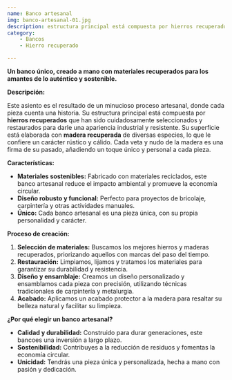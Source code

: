 ```yaml
---
name: Banco artesanal
img: banco-artesanal-01.jpg
description: estructura principal está compuesta por hierros recuperados cuidadosamente seleccionados y restaurados para darle una apariencia industrial y resistente. La superficie está elaborada con madera recuperada
category: 
    - Bancos
    - Hierro recuperado

---
```


**Un banco único, creado a mano con materiales recuperados para los amantes de lo auténtico y sostenible.**

**Descripción:**

Este asiento es el resultado de un minucioso proceso artesanal, donde cada pieza cuenta una historia. Su estructura principal está compuesta por **hierros recuperados** que han sido cuidadosamente seleccionados y restaurados para darle una apariencia industrial y resistente. Su superficie está elaborada con **madera recuperada** de diversas especies, lo que le confiere un carácter rústico y cálido. Cada veta y nudo de la madera es una firma de su pasado, añadiendo un toque único y personal a cada pieza.

**Características:**

* **Materiales sostenibles:** Fabricado con materiales reciclados, este banco artesanal reduce el impacto ambiental y promueve la economía circular.
* **Diseño robusto y funcional:** Perfecto para proyectos de bricolaje, carpintería y otras actividades manuales.
* **Único:** Cada banco artesanal es una pieza única, con su propia personalidad y carácter.

**Proceso de creación:**

1. **Selección de materiales:** Buscamos los mejores hierros y maderas recuperados, priorizando aquellos con marcas del paso del tiempo.
2. **Restauración:** Limpiamos, lijamos y tratamos los materiales para garantizar su durabilidad y resistencia.
3. **Diseño y ensamblaje:** Creamos un diseño personalizado y ensamblamos cada pieza con precisión, utilizando técnicas tradicionales de carpintería y metalurgia.
4. **Acabado:** Aplicamos un acabado protector a la madera para resaltar su belleza natural y facilitar su limpieza.

**¿Por qué elegir un banco artesanal?**

* **Calidad y durabilidad:** Construido para durar generaciones, este bancoes una inversión a largo plazo.
* **Sostenibilidad:** Contribuyes a la reducción de residuos y fomentas la economía circular.
* **Unicidad:** Tendrás una pieza única y personalizada, hecha a mano con pasión y dedicación.